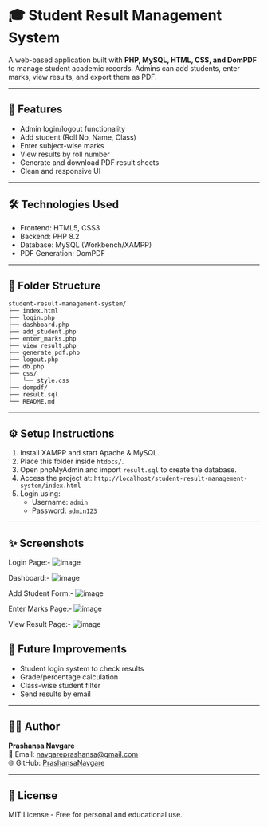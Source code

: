 # 🎓 Student Result Management System

A web-based application built with **PHP, MySQL, HTML, CSS, and DomPDF** to manage student academic records. Admins can add students, enter marks, view results, and export them as PDF.

---

## 🚀 Features

- Admin login/logout functionality
- Add student (Roll No, Name, Class)
- Enter subject-wise marks
- View results by roll number
- Generate and download PDF result sheets
- Clean and responsive UI

---

## 🛠️ Technologies Used

- Frontend: HTML5, CSS3
- Backend: PHP 8.2
- Database: MySQL (Workbench/XAMPP)
- PDF Generation: DomPDF

---

## 📁 Folder Structure

```
student-result-management-system/
├── index.html
├── login.php
├── dashboard.php
├── add_student.php
├── enter_marks.php
├── view_result.php
├── generate_pdf.php
├── logout.php
├── db.php
├── css/
│   └── style.css
├── dompdf/
├── result.sql
└── README.md
```

---

## ⚙️ Setup Instructions

1. Install XAMPP and start Apache & MySQL.
2. Place this folder inside `htdocs/`.
3. Open phpMyAdmin and import `result.sql` to create the database.
4. Access the project at: `http://localhost/student-result-management-system/index.html`
5. Login using:
   - Username: `admin`
   - Password: `admin123`

---

## ✨ Screenshots

Login Page:-
![image](https://github.com/user-attachments/assets/0da73a82-5533-4b19-811e-3f9c0cb6be0c)

Dashboard:-
![image](https://github.com/user-attachments/assets/ac2301db-9beb-4507-9087-d25bac1a9cb2)

Add Student Form:-
![image](https://github.com/user-attachments/assets/4aacbb0a-afa8-443f-a9dc-64a25dc63c61)

Enter Marks Page:-
![image](https://github.com/user-attachments/assets/00e4de86-fb05-42c9-957d-bce68330f032)

View Result Page:-
![image](https://github.com/user-attachments/assets/d293475a-dc71-4881-baf8-36b2b221a16b)


## 🧩 Future Improvements

- Student login system to check results
- Grade/percentage calculation
- Class-wise student filter
- Send results by email

---

## 👩‍💻 Author

**Prashansa Navgare**  
📧 Email: navgareprashansa@gmail.com  
🌐 GitHub: [PrashansaNavgare](https://github.com/PrashansaNavgare)

---

## 📄 License

MIT License - Free for personal and educational use.
